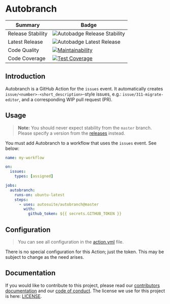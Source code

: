 # Autobranch

| Summary           | Badge                                              |
| ----------------- | -------------------------------------------------- |
| Release Stability | ![Autobadge Release Stability][release-stability] |
| Latest Release    | ![Autobadge Latest Release][latest-release]       |
| Code Quality      | [![Maintainability][quality-image]][quality-link]  |
| Code Coverage     | [![Test Coverage][coverage-image]][coverage-link]  |

[release-stability]: https://img.shields.io/static/v1?label=latest&message=0.0.0&color=purple
[latest-release]: https://img.shields.io/static/v1?label=stability&message=unusable&color=red
[quality-image]: https://api.codeclimate.com/v1/badges/74ffb9e627a105dd7a43/maintainability
[quality-link]: https://codeclimate.com/github/autosuite/autobranch/maintainability
[coverage-image]: https://api.codeclimate.com/v1/badges/74ffb9e627a105dd7a43/test_coverage
[coverage-link]: https://codeclimate.com/github/autosuite/autobranch/test_coverage

## Introduction

Autobranch is a GitHub Action for the `issues` event. It automatically creates
`issue/<number>-<short_description>`-style issues, e.g.: `issue/311-migrate-editor`, and a corresponding WIP pull
request (PR).

## Usage

> **Note:** You should never expect stability from the `master` branch. Please specify a version from the
> [releases](https://github.com/autosuite/autobranch/releases) instead.

You must add Autobranch to a workflow that uses the `issues` event. See below:

```yaml
name: my-workflow

on:
  issues:
    types: [assigned]

jobs:
  autobranch:
    runs-on: ubuntu-latest
    steps:
      - uses: autosuite/autobranch@master
        with:
          github_token: ${{ secrets.GITHUB_TOKEN }}
```

## Configuration

> You can see all configuration in the [action.yml](action.yml) file.

There is no special configuration for this Action; just the token. This may be subject to change as the need arises.

## Documentation

If you would like to contribute to this project, please read our [contributors documentation](CONTRIBUTING.md) and our
[code of conduct](CODE_OF_CONDUCT.md). The license we use for this project is here: [LICENSE](LICENSE).
